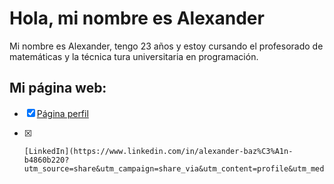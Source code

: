 # Hola, mi nombre es Alexander 

Mi nombre es Alexander, tengo 23 años y estoy cursando el profesorado de matemáticas  y la técnica tura universitaria en programación.

## Mi página web:
- [x] [Página perfil](https://create-porfolio.netlify.app/) 

 - [x]     [LinkedIn](https://www.linkedin.com/in/alexander-baz%C3%A1n-b4860b220?utm_source=share&utm_campaign=share_via&utm_content=profile&utm_medium=android_app)

